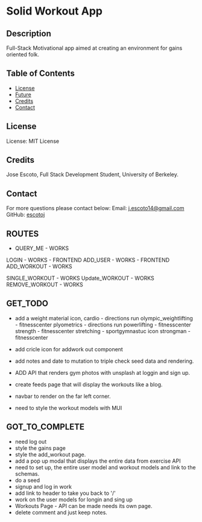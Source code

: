 # Solid Workout App

## Description

Full-Stack Motivational app aimed at creating an environment for gains oriented folk. 


## Table of Contents

- [License](#License)
- [Future](#Future)
- [Credits](#Credits)
- [Contact](#Contact)

## License

License: MIT License

## Credits

Jose Escoto, Full Stack Development Student, University of Berkeley.

## Contact

For more questions please contact below:
Email: j.escoto14@gmail.com
GitHub: [escotoj](https://github.com/escotoj)


## ROUTES
- QUERY_ME - WORKS

LOGIN - WORKS - FRONTEND
ADD_USER - WORKS - FRONTEND
ADD_WORKOUT - WORKS


SINGLE_WORKOUT - WORKS
Update_WORKOUT - WORKS 
REMOVE_WORKOUT - WORKS



## GET_TODO 

- add a weight material icon, 
cardio - directions run 
olympic_weightlifting - fitnesscenter
plyometrics - directions run 
powerlifting - fitnesscenter
strength - fitnesscenter
stretching - sportgymnastuc icon
strongman - fitnesscenter

- add cricle icon for addwork out component

- add notes and date to mutation to triple check seed data and rendering.  
- ADD API that renders gym photos with unsplash at loggin and sign up. 
- create feeds page that will display the workouts like a blog.
- navbar to render on the far left corner.
- need to style the workout models with MUI


## GOT_TO_COMPLETE


- need log out 
- style the gains page
- style the add_workout page. 
- add a pop up modal that displays the entire data from exercise API
- need to set up, the entire user model and workout models and link to the schemas.
- do a seed
- signup and log in work
- add link to header to take you back to '/'
- work on the user models for longin and sing up
- Workouts Page - API can be made needs its own page. 
- delete comment and just keep notes. 